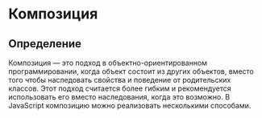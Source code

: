 # Композиция

## Определение

Композиция — это подход в объектно-ориентированном программировании, когда объект состоит из других объектов, вместо того чтобы наследовать свойства и поведение от родительских классов. Этот подход считается более гибким и рекомендуется использовать его вместо наследования, когда это возможно. В JavaScript композицию можно реализовать несколькими способами.

